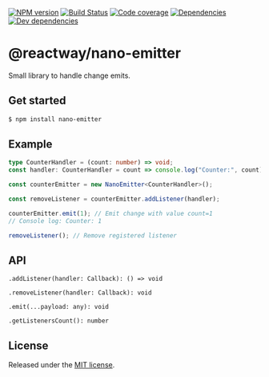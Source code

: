 [![NPM version](https://img.shields.io/npm/v/@reactway/nano-emitter.svg?logo=npm)](https://www.npmjs.com/package/@reactway/nano-emitter)
[![Build Status](https://img.shields.io/azure-devops/build/reactway/reactway/6/master.svg?logo=azuredevops)](https://dev.azure.com/reactway/ReactWay/_build?definitionId=6)
[![Code coverage](https://img.shields.io/azure-devops/coverage/reactway/reactway/6/master.svg)](https://dev.azure.com/reactway/ReactWay/_build?definitionId=6)
[![Dependencies](https://img.shields.io/david/reactway/nano-emitter.svg)](https://david-dm.org/reactway/nano-emitter)
[![Dev dependencies](https://img.shields.io/david/dev/reactway/nano-emitter.svg)](https://david-dm.org/reactway/nano-emitter?type=dev)

# @reactway/nano-emitter

Small library to handle change emits.

## Get started

```sh
$ npm install nano-emitter
```

## Example

```ts
type CounterHandler = (count: number) => void;
const handler: CounterHandler = count => console.log("Counter:", count);

const counterEmitter = new NanoEmitter<CounterHandler>();

const removeListener = counterEmitter.addListener(handler);

counterEmitter.emit(1); // Emit change with value count=1
// Console log: Counter: 1

removeListener(); // Remove registered listener
```

## API

`.addListener(handler: Callback): () => void`

`.removeListener(handler: Callback): void`

`.emit(...payload: any): void`

`.getListenersCount(): number`

## License

Released under the [MIT license](LICENSE).
